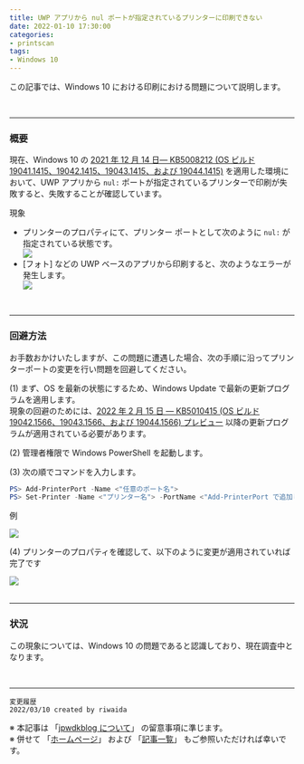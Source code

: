```yaml
---
title: UWP アプリから nul ポートが指定されているプリンターに印刷できない
date: 2022-01-10 17:30:00
categories:
- printscan
tags:
- Windows 10
---
```

この記事では、Windows 10 における印刷における問題について説明します。
<!-- more -->
<br>

***
### 概要
現在、Windows 10 の [2021 年 12 月 14 日— KB5008212 (OS ビルド 19041.1415、19042.1415、19043.1415、および 19044.1415)](https://support.microsoft.com/ja-jp/topic/2021-%E5%B9%B4-12-%E6%9C%88-14-%E6%97%A5-kb5008212-os-%E3%83%93%E3%83%AB%E3%83%89-19041-1415-19042-1415-19043-1415-%E3%81%8A%E3%82%88%E3%81%B3-19044-1415-b46200db-74c3-450e-b200-51013957312a) を適用した環境において、UWP アプリから `nul:` ポートが指定されているプリンターで印刷が失敗すると、失敗することが確認しています。

現象
- プリンターのプロパティにて、プリンター ポートとして次のように `nul:` が指定されている状態です。
   <div align="left">
   <img src="https://jpwdkblog.github.io/images/printer-null-port-issue/printerprops.png">
   </div>
- [フォト] などの UWP ベースのアプリから印刷すると、次のようなエラーが発生します。
   <div align="left">
   <img src="https://jpwdkblog.github.io/images/printer-null-port-issue/print-error.png">
   </div>

<br>

***
### 回避方法
お手数おかけいたしますが、この問題に遭遇した場合、次の手順に沿ってプリンターポートの変更を行い問題を回避してください。

(1) まず、OS を最新の状態にするため、Windows Update で最新の更新プログラムを適用します。  
現象の回避のためには、[2022 年 2 月 15 日 — KB5010415 (OS ビルド 19042.1566、19043.1566、および 19044.1566) プレビュー](https://support.microsoft.com/ja-jp/topic/2022-%E5%B9%B4-2-%E6%9C%88-15-%E6%97%A5-kb5010415-os-%E3%83%93%E3%83%AB%E3%83%89-19042-1566-19043-1566-%E3%81%8A%E3%82%88%E3%81%B3-19044-1566-%E3%83%97%E3%83%AC%E3%83%93%E3%83%A5%E3%83%BC-5a644b82-83f4-4cc2-a0e7-85f643252386) 以降の更新プログラムが適用されている必要があります。

(2) 管理者権限で Windows PowerShell を起動します。

(3) 次の順でコマンドを入力します。 
```powershell
PS> Add-PrinterPort -Name <"任意のポート名">
PS> Set-Printer -Name <"プリンター名"> -PortName <"Add-PrinterPort で追加したポート名">
```
例  
   <div align="left">
   <img src="https://jpwdkblog.github.io/images/printer-null-port-issue/powershell.png">
   </div>
  
(4) プリンターのプロパティを確認して、以下のように変更が適用されていれば完了です
   <div align="left">
   <img src="https://jpwdkblog.github.io/images/printer-null-port-issue/printerprops-fix.png">
   </div>

<br>

***
### 状況

この現象については、Windows 10 の問題であると認識しており、現在調査中となります。

<br>



***
`変更履歴`  
`2022/03/10 created by riwaida`

※ 本記事は 「[jpwdkblog について](https://jpwdkblog.github.io/blog/2020/01/01/aobut-jpwdkblog/)」 の留意事項に準じます。  
※ 併せて 「[ホームページ](https://jpwdkblog.github.io/blog/)」 および 「[記事一覧](https://jpwdkblog.github.io/blog/archives/)」 もご参照いただければ幸いです。  
